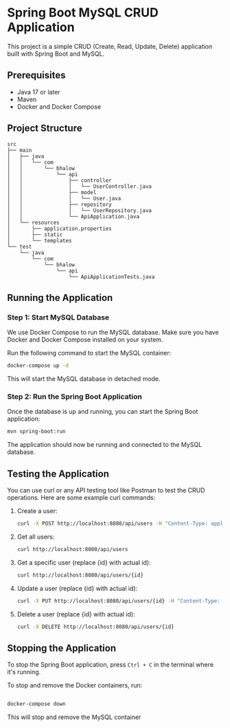 # Spring Boot MySQL CRUD Application

This project is a simple CRUD (Create, Read, Update, Delete) application built with Spring Boot and MySQL.

## Prerequisites

- Java 17 or later
- Maven
- Docker and Docker Compose

## Project Structure

```plaintext
src
├── main
│   ├── java
│   │   └── com
│   │       └── bhalow
│   │           └── api
│   │               ├── controller
│   │               │   └── UserController.java
│   │               ├── model
│   │               │   └── User.java
│   │               ├── repository
│   │               │   └── UserRepository.java
│   │               └── ApiApplication.java
│   └── resources
│       ├── application.properties
│       ├── static
│       └── templates
└── test
    └── java
        └── com
            └── bhalow
                └── api
                    └── ApiApplicationTests.java
```

## Running the Application

### Step 1: Start MySQL Database

We use Docker Compose to run the MySQL database. Make sure you have Docker and Docker Compose installed on your system.

Run the following command to start the MySQL container:

   ```bash
   docker-compose up -d
   ```

   This will start the MySQL database in detached mode.

### Step 2: Run the Spring Boot Application

Once the database is up and running, you can start the Spring Boot application:

```bash
mvn spring-boot:run
```

The application should now be running and connected to the MySQL database.

## Testing the Application

You can use curl or any API testing tool like Postman to test the CRUD operations. Here are some example curl commands:

1. Create a user:

   ```bash
   curl -X POST http://localhost:8080/api/users -H "Content-Type: application/json" -d '{"name":"John Doe","email":"john@example.com"}'
   ```

2. Get all users:

   ```bash
   curl http://localhost:8080/api/users
   ```

3. Get a specific user (replace {id} with actual id):

   ```bash
   curl http://localhost:8080/api/users/{id}
   ```

4. Update a user (replace {id} with actual id):

   ```bash
   curl -X PUT http://localhost:8080/api/users/{id} -H "Content-Type: application/json" -d '{"name":"Jane Doe","email":"jane@example.com"}'
   ```

5. Delete a user (replace {id} with actual id):

   ```bash
   curl -X DELETE http://localhost:8080/api/users/{id}
   ```

## Stopping the Application

To stop the Spring Boot application, press `Ctrl + C` in the terminal where it's running.

To stop and remove the Docker containers, run:

```bash

docker-compose down

```

This will stop and remove the MySQL container
